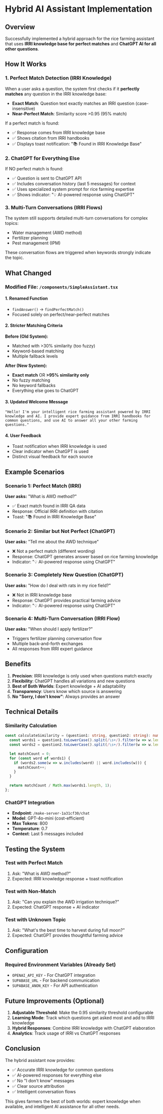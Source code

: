 # Hybrid AI Assistant Implementation

## Overview
Successfully implemented a hybrid approach for the rice farming assistant that uses **IRRI knowledge base for perfect matches** and **ChatGPT AI for all other questions**.

## How It Works

### 1. **Perfect Match Detection (IRRI Knowledge)**
When a user asks a question, the system first checks if it **perfectly matches** any question in the IRRI knowledge base:

- **Exact Match**: Question text exactly matches an IRRI question (case-insensitive)
- **Near-Perfect Match**: Similarity score >0.95 (95% match)

If a perfect match is found:
- ✅ Response comes from IRRI knowledge base
- ✅ Shows citation from IRRI handbooks
- ✅ Displays toast notification: "📚 Found in IRRI Knowledge Base"

### 2. **ChatGPT for Everything Else**
If NO perfect match is found:
- ✅ Question is sent to ChatGPT API
- ✅ Includes conversation history (last 5 messages) for context
- ✅ Uses specialized system prompt for rice farming expertise
- ✅ Shows indicator: "💡 AI-powered response using ChatGPT"

### 3. **Multi-Turn Conversations (IRRI Flows)**
The system still supports detailed multi-turn conversations for complex topics:
- Water management (AWD method)
- Fertilizer planning
- Pest management (IPM)

These conversation flows are triggered when keywords strongly indicate the topic.

## What Changed

### Modified File: `/components/SimpleAssistant.tsx`

#### 1. **Renamed Function**
- `findAnswer()` → `findPerfectMatch()`
- Focused solely on perfect/near-perfect matches

#### 2. **Stricter Matching Criteria**
**Before (Old System):**
- Matched with >30% similarity (too fuzzy)
- Keyword-based matching
- Multiple fallback levels

**After (New System):**
- **Exact match** OR **>95% similarity only**
- No fuzzy matching
- No keyword fallbacks
- Everything else goes to ChatGPT

#### 3. **Updated Welcome Message**
```
"Hello! I'm your intelligent rice farming assistant powered by IRRI 
knowledge and AI. I provide expert guidance from IRRI handbooks for 
common questions, and use AI to answer all your other farming questions."
```

#### 4. **User Feedback**
- Toast notification when IRRI knowledge is used
- Clear indicator when ChatGPT is used
- Distinct visual feedback for each source

## Example Scenarios

### Scenario 1: Perfect Match (IRRI)
**User asks:** "What is AWD method?"
- ✅ Exact match found in IRRI QA data
- Response: Official IRRI definition with citation
- Toast: "📚 Found in IRRI Knowledge Base"

### Scenario 2: Similar but Not Perfect (ChatGPT)
**User asks:** "Tell me about the AWD technique"
- ❌ Not a perfect match (different wording)
- Response: ChatGPT generates answer based on rice farming knowledge
- Indicator: "💡 AI-powered response using ChatGPT"

### Scenario 3: Completely New Question (ChatGPT)
**User asks:** "How do I deal with rats in my rice field?"
- ❌ Not in IRRI knowledge base
- Response: ChatGPT provides practical farming advice
- Indicator: "💡 AI-powered response using ChatGPT"

### Scenario 4: Multi-Turn Conversation (IRRI Flow)
**User asks:** "When should I apply fertilizer?"
- Triggers fertilizer planning conversation flow
- Multiple back-and-forth exchanges
- All responses from IRRI expert guidance

## Benefits

1. **Precision**: IRRI knowledge is only used when questions match exactly
2. **Flexibility**: ChatGPT handles all variations and new questions
3. **Best of Both Worlds**: Expert knowledge + AI adaptability
4. **Transparency**: Users know which source is answering
5. **No "Sorry, I don't know"**: Always provides an answer

## Technical Details

### Similarity Calculation
```typescript
const calculateSimilarity = (question1: string, question2: string): number => {
  const words1 = question1.toLowerCase().split(/\s+/).filter(w => w.length > 2);
  const words2 = question2.toLowerCase().split(/\s+/).filter(w => w.length > 2);
  
  let matchCount = 0;
  for (const word of words1) {
    if (words2.some(w => w.includes(word) || word.includes(w))) {
      matchCount++;
    }
  }
  
  return matchCount / Math.max(words1.length, 1);
};
```

### ChatGPT Integration
- **Endpoint**: `/make-server-1a31cf30/chat`
- **Model**: GPT-4o-mini (cost-efficient)
- **Max Tokens**: 800
- **Temperature**: 0.7
- **Context**: Last 5 messages included

## Testing the System

### Test with Perfect Match
1. Ask: "What is AWD method?"
2. Expected: IRRI knowledge response + toast notification

### Test with Non-Match
1. Ask: "Can you explain the AWD irrigation technique?"
2. Expected: ChatGPT response + AI indicator

### Test with Unknown Topic
1. Ask: "What's the best time to harvest during full moon?"
2. Expected: ChatGPT provides thoughtful farming advice

## Configuration

### Required Environment Variables (Already Set)
- `OPENAI_API_KEY` - For ChatGPT integration
- `SUPABASE_URL` - For backend communication
- `SUPABASE_ANON_KEY` - For API authentication

## Future Improvements (Optional)

1. **Adjustable Threshold**: Make the 0.95 similarity threshold configurable
2. **Learning Mode**: Track which questions get asked most and add to IRRI knowledge
3. **Hybrid Responses**: Combine IRRI knowledge with ChatGPT elaboration
4. **Analytics**: Track usage of IRRI vs ChatGPT responses

## Conclusion

The hybrid assistant now provides:
- ✅ Accurate IRRI knowledge for common questions
- ✅ AI-powered responses for everything else
- ✅ No "I don't know" messages
- ✅ Clear source attribution
- ✅ Intelligent conversation flows

This gives farmers the best of both worlds: expert knowledge when available, and intelligent AI assistance for all other needs.
